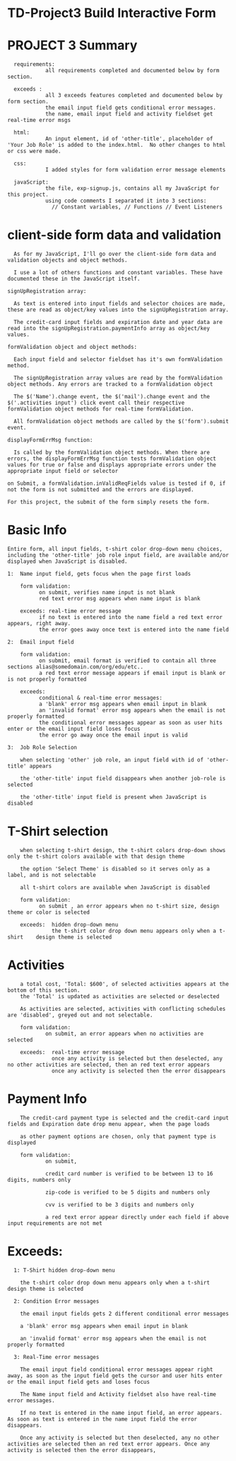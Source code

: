 # TD-Project3  Build Interactive Form

# PROJECT 3 Summary

      requirements:
                all requirements completed and documented below by form section.

      exceeds :
                all 3 exceeds features completed and documented below by form section.
                the email input field gets conditional error messages.
                the name, email input field and activity fieldset get real-time error msgs

      html:
                An input element, id of 'other-title', placeholder of 'Your Job Role' is added to the index.html.  No other changes to html or css were made.

      css:          
                I added styles for form validation error message elements
                
      javaScript:
                the file, exp-signup.js, contains all my JavaScript for this project.
                using code comments I separated it into 3 sections:
                  // Constant variables, // Functions // Event Listeners

# client-side form data and validation

      As for my JavaScript, I'll go over the client-side form data and validation objects and object methods.  

      I use a lot of others functions and constant variables. These have documented these in the JavaScript itself.

    signUpRegistration array:

      As text is entered into input fields and selector choices are made, these are read as object/key values into the signUpRegistration array.

      The credit-card input fields and expiration date and year data are read into the signUpRegistration.paymentInfo array as object/key values.

    formValidation object and object methods:

      Each input field and selector fieldset has it's own formValidation method.

      The signUpRegistration array values are read by the formValidation object methods. Any errors are tracked to a formValidation object

      The $('Name').change event, the $('mail').change event and the $('.activities input') click event call their respective formValidation object methods for real-time formValidation.

      All formValidation object methods are called by the $('form').submit event.

    displayFormErrMsg function:  

      Is called by the formValidation object methods. When there are errors, the displayFormErrMsg function tests formValidation object values for true or false and displays appropriate errors under the appropriate input field or selector

    on Submit, a formValidation.inValidReqFields value is tested if 0, if not the form is not submitted and the errors are displayed.

    For this project, the submit of the form simply resets the form.

# Basic Info

    Entire form, all input fields, t-shirt color drop-down menu choices, including the 'other-title' job role input field, are available and/or displayed when JavaScript is disabled.

    1:  Name input field, gets focus when the page first loads

        form validation:
              on submit, verifies name input is not blank
              red text error msg appears when name input is blank

        exceeds: real-time error message
              if no text is entered into the name field a red text error appears, right away.
              the error goes away once text is entered into the name field

    2:  Email input field

        form validation:
              on submit, email format is verified to contain all three sections alias@somedomain.com/org/edu/etc..
              a red text error message appears if email input is blank or is not properly formatted

        exceeds:  
              conditional & real-time error messages:
              a 'blank' error msg appears when email input in blank
              an 'invalid format' error msg appears when the email is not properly formatted
              the conditional error messages appear as soon as user hits enter or the email input field loses focus
              the error go away once the email input is valid

    3:  Job Role Selection

        when selecting 'other' job role, an input field with id of 'other-title' appears

        the 'other-title' input field disappears when another job-role is selected

        the 'other-title' input field is present when JavaScript is disabled

# T-Shirt selection

        when selecting t-shirt design, the t-shirt colors drop-down shows only the t-shirt colors available with that design theme

        the option 'Select Theme' is disabled so it serves only as a label, and is not selectable

        all t-shirt colors are available when JavaScript is disabled

        form validation:
              on submit , an error appears when no t-shirt size, design theme or color is selected

        exceeds:  hidden drop-down menu
                  the t-shirt color drop down menu appears only when a t-shirt    design theme is selected

# Activities

        a total cost, 'Total: $600', of selected activities appears at the bottom of this section.
        the 'Total' is updated as activities are selected or deselected

        As activities are selected, activities with conflicting schedules are 'disabled', greyed out and not selectable.

        form validation:
                on submit, an error appears when no activities are selected

        exceeds:  real-time error message
                  once any activity is selected but then deselected, any no other activities are selected, then an red text error appears
                  once any activity is selected then the error disappears

# Payment Info

        The credit-card payment type is selected and the credit-card input fields and Expiration date drop menu appear, when the page loads

        as other payment options are chosen, only that payment type is displayed

        form validation:
                on submit,

                credit card number is verified to be between 13 to 16 digits, numbers only

                zip-code is verified to be 5 digits and numbers only

                cvv is verified to be 3 digits and numbers only

                a red text error appear directly under each field if above input requirements are not met

# Exceeds:

      1: T-Shirt hidden drop-down menu

        the t-shirt color drop down menu appears only when a t-shirt design theme is selected

      2: Condition Error messages

        the email input fields gets 2 different conditional error messages

        a 'blank' error msg appears when email input in blank

        an 'invalid format' error msg appears when the email is not properly formatted

      3: Real-Time error messages

        The email input field conditional error messages appear right away, as soon as the input field gets the cursor and user hits enter or the email input field gets and loses focus

        The Name input field and Activity fieldset also have real-time error messages.  

        If no text is entered in the name input field, an error appears. As soon as text is entered in the name input field the error disappears.

        Once any activity is selected but then deselected, any no other activities are selected then an red text error appears. Once any activity is selected then the error disappears,
